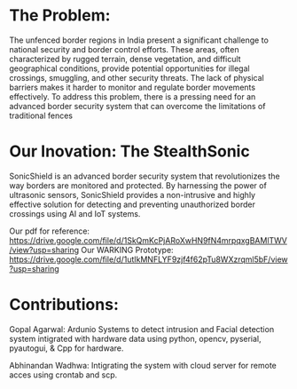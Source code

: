 # The Problem: 
The unfenced border regions in India present a significant challenge to national security and border control efforts. These areas, often characterized by rugged terrain, dense vegetation, and difficult geographical conditions, provide potential opportunities for illegal crossings, smuggling, and other security threats. The lack of physical barriers makes it harder to monitor and regulate border movements effectively. To address this problem, there is a pressing need for an advanced border security system that can overcome the limitations of traditional fences

# Our Inovation: The StealthSonic
SonicShield is an advanced border security system that revolutionizes the way borders are monitored and protected. By harnessing the power of ultrasonic sensors, SonicShield provides a non-intrusive and highly effective solution for detecting and preventing unauthorized border crossings using AI and IoT systems.

Our pdf for reference: https://drive.google.com/file/d/1SkQmKcPjARoXwHN9fN4mrpqxgBAMlTWV/view?usp=sharing
Our WARKING Prototype: https://drive.google.com/file/d/1utIkMNFLYF9zjf4f62pTu8WXzrqml5bF/view?usp=sharing

# Contributions:

Gopal Agarwal: Ardunio Systems to detect intrusion and Facial detection system intigrated with hardware data using 
python, opencv, pyserial, pyautogui, & Cpp for hardware.

Abhinandan Wadhwa: Intigrating the system with cloud server for remote acces using crontab and scp.
